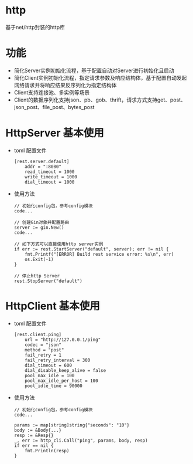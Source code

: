 # http
基于net/http封装的http库

# 功能
 - 简化Server实例初始化流程，基于配置自动对Server进行初始化且启动
 - 简化Client实例初始化流程，指定请求参数及响应结构体，基于配置自动发起网络请求并将响应结果反序列化为指定结构体
 - Client支持连接池、多实例等场景
 - Client的数据序列化支持json、pb、gob、thrift，请求方式支持get、post、json\_post、file\_post、bytes\_post


# HttpServer 基本使用
 - toml 配置文件
    ```
    [rest.server.default]
        addr = ":8080"
        read_timeout = 1000
        write_timeout = 1000
        dial_timeout = 1000
    ```

 - 使用方法
	```golang
    // 初始化config包，参考config模块
    code...

    // 创建Gin对象并配置路由
    server := gin.New()
    code...

    // 如下方式可以直接使用http server实例
    if err := rest.StartServer("default", server); err != nil {
        fmt.Printf("[ERROR] Build rest service error: %s\n", err)
        os.Exit(-1)
    }

    // 停止http Server
    rest.StopServer("default")
    ```

# HttpClient 基本使用
 - toml 配置文件
    ```
    [rest.client.ping]
        url = "http://127.0.0.1/ping"
        codec = "json"
        method = "post"
        fail_retry = 1
        fail_retry_interval = 300
        dial_timeout = 600
        dial_disable_keep_alive = false
        pool_max_idle = 100
        pool_max_idle_per_host = 100
        pool_idle_time = 90000
    ```

 - 使用方法
	```golang
    // 初始化config包，参考config模块
    code...

    params := map[string]string{"seconds": "10"}
    body := &Body{...}
    resp := &Resp{}
    _, err := http_cli.Call("ping", params, body, resp)
    if err == nil {
        fmt.Println(resp)
    }
    ```

